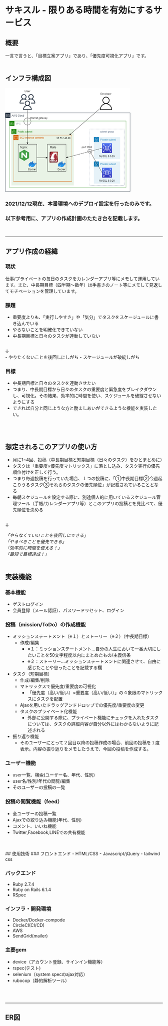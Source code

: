# サキスル - 限りある時間を有効にするサービス

## 概要
一言で言うと、「目標立案アプリ」であり、「優先度可視化アプリ」です。<br>
<br>

## インフラ構成図
<img src="image/Infrastructure.png" width="400px">


### 2021/12/12現在、本番環境へのデプロイ設定を行ったのみです。
### 以下参考用に、アプリの作成計画のたたき台を記載します。<br>
<br>

---

## アプリ作成の経緯

### 現状
仕事/プライベートの毎日のタスクをカレンダーアプリ等にメモして運用しています。また、中長期目標（四半期～数年）は手書きのノート等にメモして見返してモチベーションを管理しています。

### 課題
- 重要度よりも、「実行しやすさ」や「気分」でタスクをスケージュールに書き込んでいる
- やらないことを明確化できていない
- 中長期目標と日々のタスクが連動していない
<br>
↓
<br>
- やりたくないことを後回しにしがち
- スケージュールが破綻しがち

### 目標
- 中長期目標と日々のタスクを連動させたい
- つまり、中長期目標から日々のタスクの重要度と緊急度をブレイクダウンし、可視化。その結果、効率的に時間を使い、スケジュールを破綻させないようにする
- できれば自分と同じような方と励ましあいができるような機能を実装したい。
<br>
<br>

## 想定されるこのアプリの使い方
- 月に1~4回、投稿（中長期目標と短期目標（日々のタスク）をひとまとめに）
- タスクは「重要度×優先度マトリックス」に落とし込み、タスク実行の優先順位付けを正しく行う。
- つまり毎週投稿を行っていた場合、１つの投稿に、「①中長期目標②今週起こりうるタスク③それらのタスクの優先順位」が記載されていることとなる
- 毎朝スケジュールを設定する際に、別途個人的に用いているスケジュール管理ツール（手帳/カレンダーアプリ等）とこのアプリの投稿とを見比べて、優先順位を決める
<br>
↓
<br>

*「やらなくていいことを後回しにできる」*   
*「やるべきことを優先できる」*   
*「効率的に時間を使える！」*   
*「最短で目標達成！」* 
<br>
<br>

## 実装機能

### 基本機能
- ゲストログイン
- 会員登録（メール認証）、パスワードリセット、ログイン

### 投稿（mission/ToDo）の作成機能
- ミッションステートメント（※１）とストーリー（※２）（中長期目標）
  - 作成/編集
    - ※１：ミッションステートメント…自分の人生において一番大切にしたいことを50文字程度以内にまとめたもの/主義信条
    - ※２：ストーリー…ミッションステートメントに関連させて、自由に感じたことや思ったことを記載する欄
- タスク（短期目標）
  - 作成/編集/削除
  - マトリックスで優先度/重要度の可視化
    - 「優先度（高い/低い）×重要度（高い/低い）」の４象限のマトリックスにタスクを配置
  - Ajaxを用いたドラッグアンドドロップでの優先度/重要度の変更
  - タスクのプライベート化機能
    - 外部に公開する際に、プライベート機能にチェックを入れたタスクについては、タスクの詳細内容が自分以外にはわからないように記述される
- 振り返り機能
  - そのユーザーにとって２回目以降の投稿作成の場合、前回の投稿を１度表示。内容の振り返りをメモしたうえで、今回の投稿を作成する。
### ユーザー機能
- user一覧、検索(ユーザー名、年代、性別)
- user名/性別/年代の閲覧/編集
- そのユーザーの投稿の一覧
### 投稿の閲覧機能（feed）
- 全ユーザーの投稿一覧
- Ajaxでの絞り込み機能(年代、性別)
- コメント、いいね機能
- Twitter,Facebook,LINEでの共有機能
<br>
<br>
## 使用技術
### フロントエンド
- HTML/CSS
- Javascript/jQuery
- tailwind css

### バックエンド
- Ruby 2.7.4
- Ruby on Rails 6.1.4
- RSpec

### インフラ・開発環境
- Docker/Docker-compode
- CircleCI(CI/CD)
- AWS
- SendGrid(mailer)

### 主要gem
- device（アカウント登録、サインイン機能等）
- rspec(テスト)
- selenium（system specのajax対応）
- rubocop（静的解析ツール）
<br>
<br>

---
## ER図
